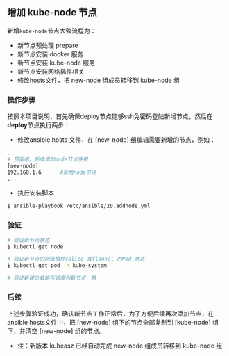 ## 增加 kube-node 节点

新增`kube-node`节点大致流程为：
- 新节点预处理 prepare
- 新节点安装 docker 服务
- 新节点安装 kube-node 服务
- 新节点安装网络插件相关
- 修改hosts文件，把 new-node 组成员转移到 kube-node 组

### 操作步骤

按照本项目说明，首先确保deploy节点能够ssh免密码登陆新增节点，然后在**deploy**节点执行两步：

- 修改ansible hosts 文件，在 [new-node] 组编辑需要新增的节点，例如：

``` bash
...
# 预留组，后续添加node节点使用
[new-node]
192.168.1.6      #新增node节点
...
```
- 执行安装脚本

``` bash
$ ansible-playbook /etc/ansible/20.addnode.yml
```

### 验证

``` bash
# 验证新节点状态
$ kubectl get node

# 验证新节点的网络插件calico 或flannel 的Pod 状态
$ kubectl get pod -n kube-system

# 验证新建负载能否调度到新节点，略
```

### 后续

上述步骤验证成功，确认新节点工作正常后，为了方便后续再次添加节点，在ansible hosts文件中，把 [new-node] 组下的节点全部复制到 [kube-node] 组下，并清空 [new-node] 组的节点。

- 注：新版本 kubeasz 已经自动完成 new-node 组成员转移到 kube-node 组
